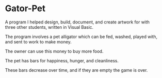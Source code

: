 # Gator-Pet

A program I helped design, build, document, and create artwork for with three other students, written in Visual Basic.

The program involves a pet alligator which can be fed, washed, played with, and sent to work to make money.

The owner can use this money to buy more food.

The pet has bars for happiness, hunger, and cleanliness.

These bars decrease over time, and if they are empty the game is over.
